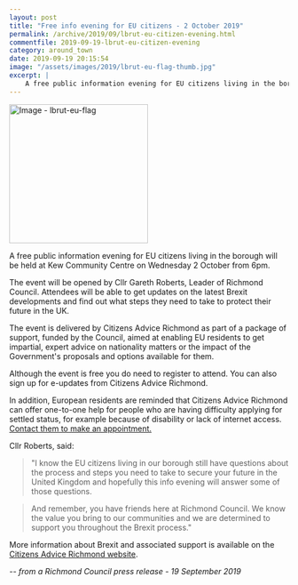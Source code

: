 ```yaml
---
layout: post
title: "Free info evening for EU citizens - 2 October 2019"
permalink: /archive/2019/09/lbrut-eu-citizen-evening.html
commentfile: 2019-09-19-lbrut-eu-citizen-evening
category: around_town
date: 2019-09-19 20:15:54
image: "/assets/images/2019/lbrut-eu-flag-thumb.jpg"
excerpt: |
    A free public information evening for EU citizens living in the borough will be held at Kew Community Centre on Wednesday 2 October from 6pm.
---
```

<a href="/assets/images/2019/lbrut-eu-flag.jpg" title="Click for a larger image"><img src="/assets/images/2019/lbrut-eu-flag-thumb.jpg" width="250" alt="Image - lbrut-eu-flag"  class="photo right"/></a>

A free public information evening for EU citizens living in the borough will be held at Kew Community Centre on Wednesday 2 October from 6pm.

The event will be opened by Cllr Gareth Roberts, Leader of Richmond Council. Attendees will be able to get updates on the latest Brexit developments and find out what steps they need to take to protect their future in the UK.

The event is delivered by Citizens Advice Richmond as part of a package of support, funded by the Council, aimed at enabling EU residents to get impartial, expert advice on nationality matters or the impact of the Government's proposals and options available for them.

Although the event is free you do need to register to attend. You can also sign up for e-updates from Citizens Advice Richmond.

In addition, European residents are reminded that Citizens Advice Richmond can offer one-to-one help for people who are having difficulty applying for settled status, for example because of disability or lack of internet access. [Contact them to make an appointment.](https://www.citizensadvicerichmond.org/get-advice/)

Cllr Roberts, said:

> "I know the EU citizens living in our borough still have questions about the process and steps you need to take to secure your future in the United Kingdom and hopefully this info evening will answer some of those questions.

> And remember, you have friends here at Richmond Council. We know the value you bring to our communities and we are determined to support you throughout the Brexit process."

More information about Brexit and associated support is available on the [Citizens Advice Richmond website](https://www.citizensadvicerichmond.org/eu-citizens-brexit/).

<cite>-- from a Richmond Council press release - 19 September 2019</cite>
